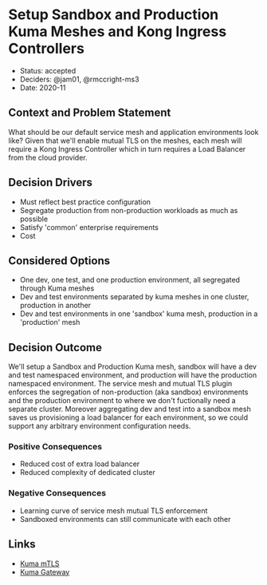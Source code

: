 # Setup Sandbox and Production Kuma Meshes and Kong Ingress Controllers

* Status: accepted
* Deciders: @jam01, @rmccright-ms3
* Date: 2020-11

## Context and Problem Statement

What should be our default service mesh and application environments look like? Given that we'll enable mutual TLS on the meshes, each mesh will require a Kong Ingress Controller which in turn requires a Load Balancer from the cloud provider.

## Decision Drivers <!-- optional -->

* Must reflect best practice configuration
* Segregate production from non-production workloads as much as possible
* Satisfy 'common' enterprise requirements
* Cost

## Considered Options

* One dev, one test, and one production environment, all segregated through Kuma meshes
* Dev and test environments separated by kuma meshes in one cluster, production in another
* Dev and test environments in one 'sandbox' kuma mesh, production in a 'production' mesh

## Decision Outcome

We'll setup a Sandbox and Production Kuma mesh, sandbox will have a dev and test namespaced environment, and production will have the production namespaced environment. The service mesh and mutual TLS plugin enforces the segregation of non-production (aka sandbox) environments and the production environment to where we don't fuctionally need a separate cluster. Moreover aggregating dev and test into a sandbox mesh saves us provisioning a load balancer for each environment, so we could support any arbitrary environment configuration needs.

### Positive Consequences <!-- optional -->

* Reduced cost of extra load balancer
* Reduced complexity of dedicated cluster

### Negative Consequences <!-- optional -->

* Learning curve of service mesh mutual TLS enforcement
* Sandboxed environments can still communicate with each other

## Links <!-- optional -->

* [Kuma mTLS](https://kuma.io/docs/1.0.3/policies/mutual-tls/#usage-of-builtin-ca)
* [Kuma Gateway](https://kuma.io/docs/1.0.3/documentation/dps-and-data-model/#gateway)
